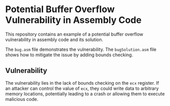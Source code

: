 # Potential Buffer Overflow Vulnerability in Assembly Code
This repository contains an example of a potential buffer overflow vulnerability in assembly code and its solution.

The `bug.asm` file demonstrates the vulnerability.  The `bugSolution.asm` file shows how to mitigate the issue by adding bounds checking.

## Vulnerability
The vulnerability lies in the lack of bounds checking on the `ecx` register.  If an attacker can control the value of `ecx`, they could write data to arbitrary memory locations, potentially leading to a crash or allowing them to execute malicious code.